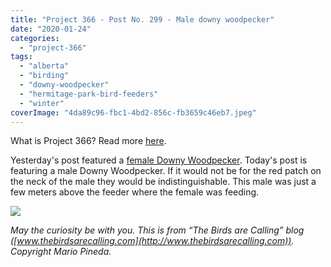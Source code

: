 ```yaml
---
title: "Project 366 - Post No. 299 - Male downy woodpecker"
date: "2020-01-24"
categories: 
  - "project-366"
tags: 
  - "alberta"
  - "birding"
  - "downy-woodpecker"
  - "hermitage-park-bird-feeders"
  - "winter"
coverImage: "4da89c96-fbc1-4bd2-856c-fb3659c46eb7.jpeg"
---
```


What is Project 366? Read more [here](https://thebirdsarecalling.com/2019/03/29/project-366/).

Yesterday's post featured a [female Downy Woodpecker](http://thebirdsarecalling.com/2020/01/22/project-366-post-no-298-black-white-and-red/). Today's post is featuring a male Downy Woodpecker. If it would not be for the red patch on the neck of the male they would be indistinguishable. This male was just a few meters above the feeder where the female was feeding.

![](https://thebirdsarecallingandimustgo.files.wordpress.com/2020/01/4da89c96-fbc1-4bd2-856c-fb3659c46eb7.jpeg?w=1024)

_May the curiosity be with you. This is from “The Birds are Calling” blog ([www.thebirdsarecalling.com](http://www.thebirdsarecalling.com)). Copyright Mario Pineda._
